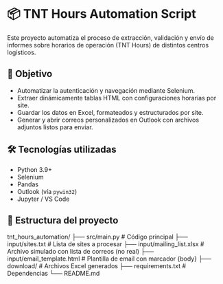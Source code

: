 # 📦 TNT Hours Automation Script

Este proyecto automatiza el proceso de extracción, validación y envío de informes sobre horarios de operación (TNT Hours) de distintos centros logísticos.

## 🎯 Objetivo

- Automatizar la autenticación y navegación mediante Selenium.
- Extraer dinámicamente tablas HTML con configuraciones horarias por site.
- Guardar los datos en Excel, formateados y estructurados por site.
- Generar y abrir correos personalizados en Outlook con archivos adjuntos listos para enviar.

## 🛠 Tecnologías utilizadas

- Python 3.9+
- Selenium
- Pandas
- Outlook (vía `pywin32`)
- Jupyter / VS Code

## 📁 Estructura del proyecto

tnt_hours_automation/ ├── src/main.py # Código principal ├── input/sites.txt # Lista de sites a procesar ├── input/mailing_list.xlsx # Archivo simulado con lista de correos (no real) ├── input/email_template.html # Plantilla de email con marcador {body} ├── download/ # Archivos Excel generados ├── requirements.txt # Dependencias └── README.md

